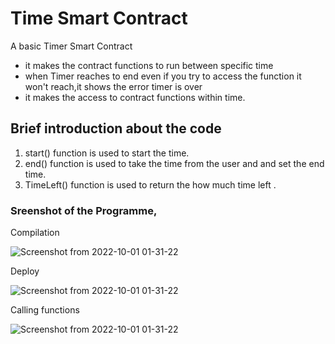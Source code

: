 
# Time Smart Contract
A basic Timer Smart Contract 

* it makes the contract functions to run between specific time 
* when Timer reaches to end even if you try to access the function it won't reach,it shows the error timer is over
* it makes the access to contract functions within time.


## Brief introduction about the code 
 
 1. start() function is used to start the time.
 2. end() function is used to take the time from the user and and set the end time. 
 3. TimeLeft() function is used to return the how much time left .
 
 ### Sreenshot of the Programme,
 Compilation
 
  ![Screenshot from 2022-10-01 01-31-22](https://user-images.githubusercontent.com/55663050/194719345-72102db6-973a-4f65-b2fd-74296f681564.png)
  
 Deploy

 ![Screenshot from 2022-10-01 01-31-22](https://user-images.githubusercontent.com/55663050/194719454-834cafa5-3c0f-4336-abf9-57832a40849b.png)
 
 Calling functions
 
  ![Screenshot from 2022-10-01 01-31-22](https://user-images.githubusercontent.com/55663050/194719474-b04597ae-3b55-474f-9e4a-acf3bae39d51.png)
 
